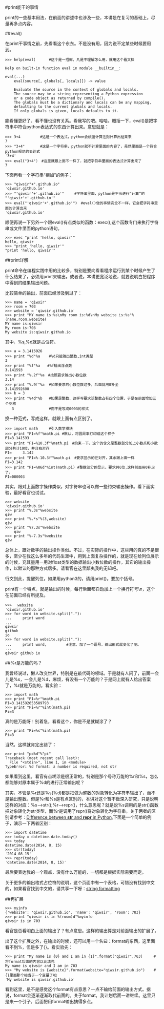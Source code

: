 #print能干的事情

print的一些基本用法，在前面的讲述中也涉及一些，本讲是在复习的基础上，尽量再多点内容。

##eval()

在print干事情之前，先看看这个东东。不是没有用，因为说不定某些时候要用到。

    >>> help(eval)      #这个是一招鲜，凡是不理解怎么用，就用这个看文档

    Help on built-in function eval in module __builtin__:

    eval(...)
        eval(source[, globals[, locals]]) -> value

        Evaluate the source in the context of globals and locals.
        The source may be a string representing a Python expression
        or a code object as returned by compile().
        The globals must be a dictionary and locals can be any mapping,
        defaulting to the current globals and locals.
        If only globals is given, locals defaults to it.

能看懂更好了，看不懂也没有关系。看我写的吧。哈哈。概括一下，eval()是把字符串中符合python表达式的东西计算出来。意思就是：

    >>> 3+4         #这是一个表达式，python会根据计算法则计算出结果来
    7
    >>> "3+4"       #这是一个字符串，python就不计算里面的内容了，虽然里面是一个符合python规范的表达式
    '3+4'
    >>> eval("3+4")　#这里就跟上面不一样了，就把字符串里面的表达式计算出来了
    7

下面再看一个字符串“相加”的例子：

    >>> "qiwsir"+".github.io"
    'qiwsir.github.io'
    >>> "'qiwsir'+'.github.io'"　   #字符串里面，python是不会进行“计算”的
    "'qiwsir'+'.github.io'"
    >>> eval("'qiwsir'+'.github.io'")　#eval()做的事情完全不一样，它会把字符串里面的计算出来
    'qiwsir.github.io'

顺便再说一下另外一个跟eval()有点类似的函数：exec(),这个函数专门来执行字符串或文件里面的python语句。

    >>> exec "print 'hello, qiwsir'"
    hello, qiwsir
    >>> "print 'hello, qiwsir'"
    "print 'hello, qiwsir'"

##print详解

print命令在编程实践中用的比较多，特别是要向看看程序运行到某个时候产生了什么结果了，必须用print来输出，或者说，本讲更宽泛地说，就要说明白把程序中得到的结果输出问题。

比较简单的输出，前面已经涉及到过了：

    >>> name = 'qiwsir'
    >>> room = 703
    >>> website = 'qiwsir.github.io'
    >>> print "MY name is:%s\nMy room is:%d\nMy website is:%s"%(name,room,website)
    MY name is:qiwsir
    My room is:703
    My website is:qiwsir.github.io

其中，%s,%d就是占位符。

    >>> a = 3.1415926
    >>> print "%d"%a    #%d只能输出整数,int类型
    3
    >>> print "%f"%a　　#%f输出浮点数
    3.141593
    >>> print "%.2f"%a　#按照要求输出小数位数
    3.14
    >>> print "%.9f"%a  #如果要求的小数位数过多，后面就用0补全
    3.141592600
    >>> b = 3
    >>> print "%4d"%b   #如果是整数，这样写要求该整数占有四个位置，于是在前面增加三个空格
       3                #而不是写成0003的样式

换一种范式，写成这样，就跟上面有点区别了。

    >>> import math     #引入数学模块
    >>> print "PI=%f"%math.pi #默认，将圆周率打印成这个样子
    PI=3.141593
    >>> print "PI=%10.3f"%math.pi　#约束一下，这个的含义是整数部分加上小数点和小数部分共计10位，并且右对齐
    PI=     3.142
    >>> print "PI=%-10.3f"%math.pi　#要求显示的左对齐，其余跟上面一样
    PI=3.142
    >>> print "PI=%06d"%int(math.pi) #整数部分的显示，要求共6位,这样前面用0补足了。
    PI=000003

其实，跟对上面数字操作类似，对字符串也可以做一些约束输出操作。看下面实验，最好看官也试试。

    >>> website
    'qiwsir.github.io'
    >>> print "%.3s"%website
    qiw
    >>> print "%.*s"%(3,website)
    qiw
    >>> print "%7.3s"%website
        qiw
    >>> print "%-7.3s"%website
    qiw

总体上，跟对数字的输出操作类似。不过，在实际的操作中，这些用的真的不是很多，至少在我这么多年的代码生涯中，用到上面复杂操作的，就是现在给列位展示的时候，充其量用一用对float类型的数据输出小数位数的操作，其它的输出操作，以默认的那种方式居多。请看官在这里鄙夷我的无知吧。

行文到此，提醒列位，如果用python3的，请用print()，要加个括号。

print有一个特点，就是输出的时候，每行后面都自动加上一个换行符号\n，这个在前面已经有所提及。

    >>> 　website
    'qiwsir.github.io'
    >>> for word in website.split("."):
    ...     print word
    ...
    qiwsir
    github
    io
    >>> for word in website.split("."):
    ...     print word,         #注意，加了一个逗号，输出形式就变化了吧。
    ...
    qiwsir github io

##%r是万能的吗？

我曾经说过，懒人改变世界，特别是在敲代码的领域。于是就有人问了，前面一会儿是%s，一会儿是%d，麻烦，有没有一个万能的？于是网上就有人给出答案了，%r就是万能的。看实验：

    >>> import math
    >>> print "PI=%r"%math.pi
    PI=3.141592653589793
    >>> print "Pi=%r"%int(math.pi)
    Pi=3

真的是万能呀！别着急，看看这个，你是不是就糊涂了？

    >>> print "Pi=%s"%int(math.pi)
    Pi=3

当然，这样就肯定出错了：

    >>> print "p=%d"%"pi"
    Traceback (most recent call last):
      File "<stdin>", line 1, in <module>
    TypeError: %d format: a number is required, not str

如果看到这里，看官有点糊涂是很正常的，特别是那个号称万能的%r和%s，怎么都能够对原本属于%d的进行正常输出呢？

其实，不管是%r还是%s(%d)都是把做为整数的对象转化为字符串输出了，而不是输出整数。但是%r和%s是有点区别的，本讲对这个暂不做深入研究，只是说明这样的对应：%s-->str();%r-->repr()，什么意思呢？就是说%s调用的是str()函数把对象转化为str类型，而%r是调用了repr()将对象转化为字符串。关于两者的区别请参考：[Difference between __str__ and __repr__ in Python](http://stackoverflow.com/questions/1436703/difference-between-str-and-repr-in-python),下面是一个简单的例子，演示一下两者区别：

    >>> import datetime
    >>> today = datetime.date.today()
    >>> today
    datetime.date(2014, 8, 15)
    >>> str(today)
    '2014-08-15'
    >>> repr(today)
    'datetime.date(2014, 8, 15)'

最后要表达我的一个观点，没有什么万能的，一切都是根据实际需要而定。

关于更多的输出格式占位符的说明，这个页面中有一个表格，可惜没有找到中文的，如果看官找到中文的，请共享一下呀：[string formatting](https://docs.python.org/2/library/stdtypes.html#string-formatting)

##再扩展

    >>> myinfo
    {'website': 'qiwsir.github.io', 'name': 'qiwsir', 'room': 703}
    >>> print "qiwsir is in %(room)d"%myinfo
    qiwsir is in 703

看官是否看明白上面的输出了？有点意思。这样的输出算是对前面输出的扩展了。

出了这个扩展之外，在输出的时候，还可以用一个名曰：format的东西，这里面看不到%，但是多了{}。看实验先：

    >>> print "My name is {0} and I am in {1}".format("qiwsir",703)     #将format后面的内容以此填充
    My name is qiwsir and I am in 703
    >>> "My website is {website}".format(website="qiwsir.github.io")    #{}里面那个相当于一个变量了吧
    'My website is qiwsir.github.io'

看到这里，是不是感觉这个format有点意思？一点不输给前面的输出方式。据说，format会逐渐逐渐取代前面的。关于format，我计划后面一讲继续。这里只是来一个引子，后面把用format输出搞得多点。


